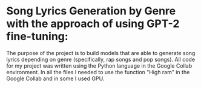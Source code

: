 # Song Lyrics Generation by Genre with the approach of using GPT-2 fine-tuning: 
The purpose of the project is to build models that are able to 
generate song lyrics depending on genre (specifically, rap songs and pop songs).
All code for my project was written using the Python language in the Google Collab 
environment. In all the files I needed to use the function "High ram" in the Google 
Collab and in some I used GPU. 
